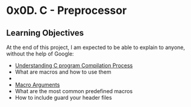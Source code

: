 <h1>0x0D. C - Preprocessor</h1>
</break>

<h2>Learning Objectives</h2>
<p>At the end of this project, I am expected to be able to explain to anyone, without the help of Google:</p>
</break>
<ul>
<li><a href="https://alx-intranet.hbtn.io/rltoken/73Xp4zJlc-orfeEzmlYVDg">Understanding C program Compilation Process</a></li>
  <li>What are macros and how to use them</li>
<li><a href="https://alx-intranet.hbtn.io/rltoken/kaqIw352MSJ8xoi1xU09ZA"Object-like Macros</a></li>
<li><a href="https://alx-intranet.hbtn.io/rltoken/wcQZzunlgjepxExZFc2ORQ">Macro Arguments</a></li>
<li>What are the most common predefined macros</li>
<li>How to include guard your header files</li>
</ul>
